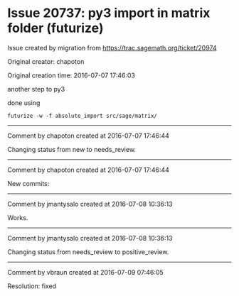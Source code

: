 # Issue 20737: py3 import in matrix folder (futurize)

Issue created by migration from https://trac.sagemath.org/ticket/20974

Original creator: chapoton

Original creation time: 2016-07-07 17:46:03

another step to py3

done using

```
futurize -w -f absolute_import src/sage/matrix/
```



---

Comment by chapoton created at 2016-07-07 17:46:44

Changing status from new to needs_review.


---

Comment by chapoton created at 2016-07-07 17:46:44

New commits:


---

Comment by jmantysalo created at 2016-07-08 10:36:13

Works.


---

Comment by jmantysalo created at 2016-07-08 10:36:13

Changing status from needs_review to positive_review.


---

Comment by vbraun created at 2016-07-09 07:46:05

Resolution: fixed
